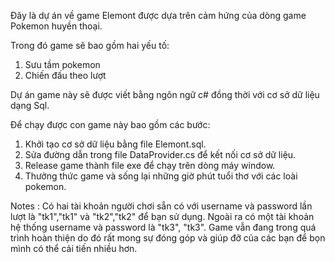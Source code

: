 ﻿Đây là dự án về game Elemont được dựa trên cảm hứng của dòng game Pokemon huyền thoại.

Trong đó game sẽ bao gồm hai yếu tố:
1. Sưu tầm pokemon
2. Chiến đấu theo lượt

Dự án game này sẽ được viết bằng ngôn ngữ c# đồng thời với cơ sở dữ liệu dạng Sql.

Để chạy được con game này bao gồm các bước:
1. Khởi tạo cơ sở dữ liệu bằng file Elemont.sql.
2. Sửa đường dẫn trong file DataProvider.cs để kết nối cơ sở dữ liệu.
3. Release game thành file exe để chạy trên dòng máy window.
4. Thưởng thức game và sống lại những giờ phút tuổi thơ với các loài pokemon.

Notes : Có hai tài khoản người chơi sẵn có với username và password lần lượt là "tk1","tk1" và "tk2","tk2" để
bạn sử dụng. Ngoài ra có một tài khoản hệ thống username và password là "tk3", "tk3". Game vẫn đang trong quá 
trình hoàn thiện do đó rất mong sự đóng góp và giúp đỡ của các bạn để bọn mình có thể cải tiến nhiều hơn.
